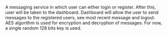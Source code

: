 A messaging service in which user can either login or register. After this, user will be taken to the dashboard. Dashboard will allow the user to send messages to the registered users, see most recent message and logout. AES algorithm is used for encryption and decryption of messages. For now, a single random 128 bits key is used.
